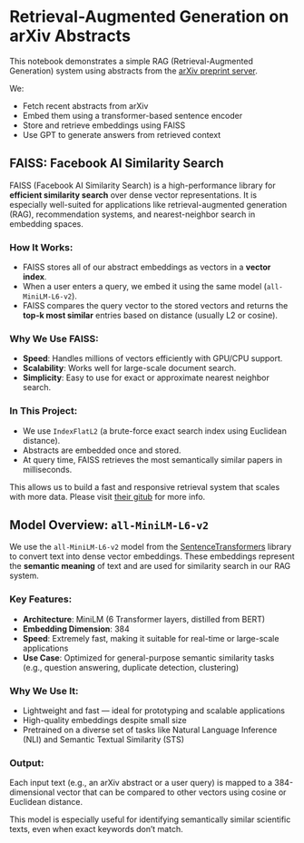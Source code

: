 # Retrieval-Augmented Generation on arXiv Abstracts

This notebook demonstrates a simple RAG (Retrieval-Augmented Generation) system using abstracts from the [arXiv preprint server](https://arxiv.org).

We:
- Fetch recent abstracts from arXiv
- Embed them using a transformer-based sentence encoder
- Store and retrieve embeddings using FAISS
- Use GPT to generate answers from retrieved context

##  FAISS: Facebook AI Similarity Search

FAISS (Facebook AI Similarity Search) is a high-performance library for **efficient similarity search** over dense vector representations. It is especially well-suited for applications like retrieval-augmented generation (RAG), recommendation systems, and nearest-neighbor search in embedding spaces.  

###  How It Works:
- FAISS stores all of our abstract embeddings as vectors in a **vector index**.
- When a user enters a query, we embed it using the same model (`all-MiniLM-L6-v2`).
- FAISS compares the query vector to the stored vectors and returns the **top-k most similar** entries based on distance (usually L2 or cosine).

###  Why We Use FAISS:
- **Speed**: Handles millions of vectors efficiently with GPU/CPU support.
- **Scalability**: Works well for large-scale document search.
- **Simplicity**: Easy to use for exact or approximate nearest neighbor search.

###  In This Project:
- We use `IndexFlatL2` (a brute-force exact search index using Euclidean distance).
- Abstracts are embedded once and stored.
- At query time, FAISS retrieves the most semantically similar papers in milliseconds.

This allows us to build a fast and responsive retrieval system that scales with more data.  Please visit [their gitub](https://github.com/facebookresearch/faiss/wiki/) for more info.


##  Model Overview: `all-MiniLM-L6-v2`

We use the `all-MiniLM-L6-v2` model from the [SentenceTransformers](https://www.sbert.net/) library to convert text into dense vector embeddings. These embeddings represent the **semantic meaning** of text and are used for similarity search in our RAG system.

###  Key Features:
- **Architecture**: MiniLM (6 Transformer layers, distilled from BERT)
- **Embedding Dimension**: 384
- **Speed**: Extremely fast, making it suitable for real-time or large-scale applications
- **Use Case**: Optimized for general-purpose semantic similarity tasks (e.g., question answering, duplicate detection, clustering)

###  Why We Use It:
- Lightweight and fast — ideal for prototyping and scalable applications
- High-quality embeddings despite small size
- Pretrained on a diverse set of tasks like Natural Language Inference (NLI) and Semantic Textual Similarity (STS)

###  Output:
Each input text (e.g., an arXiv abstract or a user query) is mapped to a 384-dimensional vector that can be compared to other vectors using cosine or Euclidean distance.

This model is especially useful for identifying semantically similar scientific texts, even when exact keywords don’t match.
